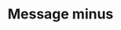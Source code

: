 ---
title: Message minus
tags: ["message", "minus", "remove", "subtract", "exclude", "delete", "eliminate"]
icon: message-minus
svg: '<svg xmlns="http://www.w3.org/2000/svg" width="24" height="24" fill="none" viewBox="0 0 24 24" stroke-width="1.5" stroke-linecap="round" stroke-linejoin="round" stroke="currentColor"><path d="M3.464 16.828C2 15.657 2 14.771 2 11c0-3.771 0-5.657 1.464-6.828C4.93 3 7.286 3 12 3c4.714 0 7.071 0 8.535 1.172C22 5.343 22 7.229 22 11c0 3.771 0 4.657-1.465 5.828C19.072 18 16.714 18 12 18c-2.51 0-3.8 1.738-6 3v-3.212c-1.094-.163-1.899-.45-2.536-.96ZM9.5 10.5h5"/></svg>'
---